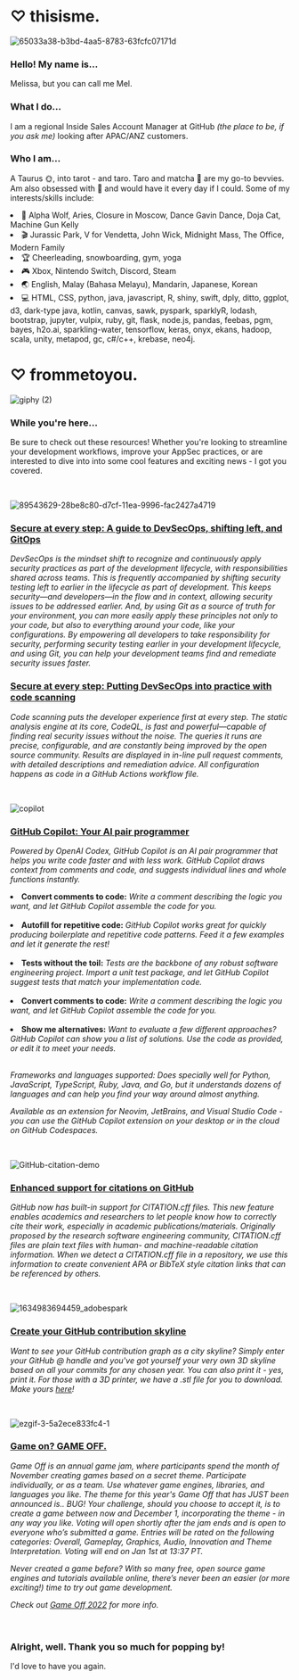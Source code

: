 # ♡ thisisme.
![65033a38-b3bd-4aa5-8783-63fcfc07171d](https://user-images.githubusercontent.com/48047079/138720997-be3c2f9d-514d-401b-9dee-5a9f9866ca44.gif)

### Hello! My name is...
Melissa, but you can call me Mel. 

### What I do... 
I am a regional Inside Sales Account Manager at GitHub <i>(the place to be, if you ask me)</i> looking after APAC/ANZ customers.

### Who I am...

A Taurus 🌞, into tarot - and taro. Taro and matcha 🍵 are my go-to bevvies. Am also obsessed with 🍣 and would have it every day if I could. Some of my interests/skills include:
<li>🎸 Alpha Wolf, Aries, Closure in Moscow, Dance Gavin Dance, Doja Cat, Machine Gun Kelly</li>
<li>🎬 Jurassic Park, V for Vendetta, John Wick, Midnight Mass, The Office, Modern Family</li>
<li>🏆 Cheerleading, snowboarding, gym, yoga</li>
<li>🎮 Xbox, Nintendo Switch, Discord, Steam</li>
<li>🌏 English, Malay (Bahasa Melayu), Mandarin, Japanese, Korean</li>
<li>💻 HTML, CSS, python, java, javascript, R, shiny, swift, dply, ditto, ggplot, d3, dark-type java, kotlin, canvas, sawk, pyspark, sparklyR, lodash, bootstrap, jupyter, vulpix, ruby, git, flask, node.js, pandas, feebas, pgm, bayes, h2o.ai, sparkling-water, tensorflow, keras, onyx, ekans, hadoop, scala, unity, metapod, gc, c#/c++, krebase, neo4j.</li>

# ♡ frommetoyou.
![giphy (2)](https://user-images.githubusercontent.com/48047079/139785348-d4dc47c3-b70b-40bc-b51c-490042f27563.gif)

### While you're here...
Be sure to check out these resources! Whether you're looking to streamline your development workflows, improve your AppSec practices, or are interested to dive into into some cool features and exciting news - I got you covered.

<br>

![89543629-28be8c80-d7cf-11ea-9996-fac2427a4719](https://user-images.githubusercontent.com/48047079/139782967-e4881fea-a305-465f-b88d-1bac84c6aa94.png)

### [Secure at every step: A guide to DevSecOps, shifting left, and GitOps](https://github.blog/2020-08-13-secure-at-every-step-a-guide-to-devsecops-shifting-left-and-gitops/) 

<i>DevSecOps is the mindset shift to recognize and continuously apply security practices as part of the development lifecycle, with responsibilities shared across teams. This is frequently accompanied by shifting security testing left to earlier in the lifecycle as part of development. This keeps security—and developers—in the flow and in context, allowing security issues to be addressed earlier. And, by using Git as a source of truth for your environment, you can more easily apply these principles not only to your code, but also to everything around your code, like your configurations. By empowering all developers to take responsibility for security, performing security testing earlier in your development lifecycle, and using Git, you can help your development teams find and remediate security issues faster.</i>

### [Secure at every step: Putting DevSecOps into practice with code scanning](https://github.blog/2020-08-27-secure-at-every-step-putting-devsecops-into-practice-with-code-scanning/)

<i>Code scanning puts the developer experience first at every step. The static analysis engine at its core, CodeQL, is fast and powerful—capable of finding real security issues without the noise. The queries it runs are precise, configurable, and are constantly being improved by the open source community. Results are displayed in in-line pull request comments, with detailed descriptions and remediation advice. All configuration happens as code in a GitHub Actions workflow file.</i>

<br>

![copilot](https://user-images.githubusercontent.com/48047079/139963509-db6fe679-7c3d-4ec4-a2c0-56b0d2b71d78.png)

### [GitHub Copilot: Your AI pair programmer](https://copilot.github.com/)

<i>Powered by OpenAI Codex, GitHub Copilot is an AI pair programmer that helps you write code faster and with less work. GitHub Copilot draws context from comments and code, and suggests individual lines and whole functions instantly.</i>

<li><b>Convert comments to code:</b> <i>Write a comment describing the logic you want, and let GitHub Copilot assemble the code for you.</i></li>
<br>
<li><b>Autofill for repetitive code:</b> <i>GitHub Copilot works great for quickly producing boilerplate and repetitive code patterns. Feed it a few examples and let it generate the rest!</i></li>
<br>
<li><b>Tests without the toil:</b> <i>Tests are the backbone of any robust software engineering project. Import a unit test package, and let GitHub Copilot suggest tests that match your implementation code.</i></li>
<br>
<li><b>Convert comments to code:</b> <i>Write a comment describing the logic you want, and let GitHub Copilot assemble the code for you.</i></li>
<br>
<li><b>Show me alternatives:</b> <i>Want to evaluate a few different approaches? GitHub Copilot can show you a list of solutions. Use the code as provided, or edit it to meet your needs.</i></li>
  
<br>

<i>Frameworks and languages supported: Does specially well for Python, JavaScript, TypeScript, Ruby, Java, and Go, but it understands dozens of languages and can help you find your way around almost anything.</i>

<i>Available as an extension for Neovim, JetBrains, and Visual Studio Code - you can use the GitHub Copilot extension on your desktop or in the cloud on GitHub Codespaces.</i>
  
<br>
  
![GitHub-citation-demo](https://user-images.githubusercontent.com/48047079/139968623-8dbee679-25ec-4bf0-b1d1-efeec1221276.gif)

### [Enhanced support for citations on GitHub](https://github.blog/2021-08-19-enhanced-support-citations-github)
  
<i>GitHub now has built-in support for CITATION.cff files. This new feature enables academics and researchers to let people know how to correctly cite their work, especially in academic publications/materials. Originally proposed by the research software engineering community, CITATION.cff files are plain text files with human- and machine-readable citation information. When we detect a CITATION.cff file in a repository, we use this information to create convenient APA or BibTeX style citation links that can be referenced by others.</i>

<br>
  
![1634983694459_adobespark](https://user-images.githubusercontent.com/48047079/139962739-7715d9aa-b4ca-4a66-b097-f2927b3f8cf8.jpeg)

### [Create your GitHub contribution skyline](https://skyline.github.com/)

<i>Want to see your GitHub contribution graph as a city skyline? Simply enter your GitHub @ handle and you've got yourself your very own 3D skyline based on all your commits for any chosen year. You can also print it - yes, print it. For those with a 3D printer, we have a .stl file for you to download. Make yours [here](https://lnkd.in/g4whEPV)!</i>

<br>

![ezgif-3-5a2ece833fc4-1](https://user-images.githubusercontent.com/48047079/139960618-b77dec6c-0d68-4c88-a49c-f7cf08cac931.gif)

### [Game on? GAME OFF.](https://github.blog/2022-10-21-build-a-game-this-november-with-game-off-2022/)

<i>Game Off is an annual game jam, where participants spend the month of November creating games based on a secret theme. Participate individually, or as a team. Use whatever game engines, libraries, and languages you like. The theme for this year's Game Off that has JUST been announced is.. BUG! Your challenge, should you choose to accept it, is to create a game between now and December 1, incorporating the theme - in any way you like. Voting will open shortly after the jam ends and is open to everyone who’s submitted a game. Entries will be rated on the following categories: Overall, Gameplay, Graphics, Audio, Innovation and Theme Interpretation. Voting will end on Jan 1st at 13:37 PT.
  
Never created a game before? With so many free, open source game engines and tutorials available online, there’s never been an easier (or more exciting!) time to try out game development.

Check out [Game Off 2022](https://itch.io/jam/game-off-2022) for more info.</i>
<br>
<br>
<br>
### Alright, well. Thank you so much for popping by!
I'd love to have you again.


